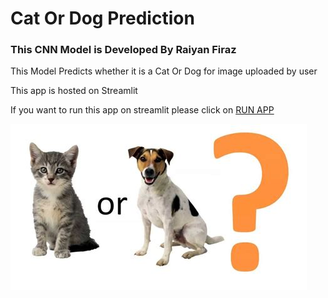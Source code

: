 <!DOCTYPE html>
<html>
  <head>
    <meta charset="utf-8">
        <h1>Cat Or Dog Prediction</h1>
  </head>
       <div class="main-text">
       <h3> This CNN Model is Developed By Raiyan Firaz<br></h1>
       <p> This Model Predicts whether it is a Cat Or Dog for image uploaded by user</p>
       <p>This app is hosted on Streamlit</p>
       <p> If you want to run this app on streamlit please click on <a href="https://share.streamlit.io/raiyan1437/cat_or_dog_prediction/main/cdmain.py" class="resume-btn">RUN APP</a></p>
     </div> 
  <body>
   <section id="main">
      <a href="#" class="logo", width="50" height="300">
        <img src="cat_or_dog.jpg">
   </section> 

  </body>
</html>
